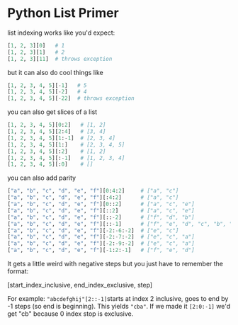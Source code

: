 # Python List Primer

list indexing works like you'd expect:

```python
[1, 2, 3][0]   # 1
[1, 2, 3][1]   # 2
[1, 2, 3][11]  # throws exception
```

but it can also do cool things like

```python
[1, 2, 3, 4, 5][-1]   # 5
[1, 2, 3, 4, 5][-2]   # 4
[1, 2, 3, 4, 5][-22]  # throws exception
```

you can also get slices of a list

```python
[1, 2, 3, 4, 5][0:2]   # [1, 2]
[1, 2, 3, 4, 5][2:4]   # [3, 4]
[1, 2, 3, 4, 5][1:-1]  # [2, 3, 4]
[1, 2, 3, 4, 5][1:]    # [2, 3, 4, 5]
[1, 2, 3, 4, 5][:2]    # [1, 2]
[1, 2, 3, 4, 5][:-1]   # [1, 2, 3, 4]
[1, 2, 3, 4, 5][:0]    # []
```

you can also add parity

```python
["a", "b", "c", "d", "e", "f"][0:4:2]     # ["a", "c"]
["a", "b", "c", "d", "e", "f"][:4:2]      # ["a", "c"]
["a", "b", "c", "d", "e", "f"][0::2]      # ["a", "c", "e"]
["a", "b", "c", "d", "e", "f"][::2]       # ["a", "c", "e"]
["a", "b", "c", "d", "e", "f"][::-2]      # ["f", "d", "b"]
["a", "b", "c", "d", "e", "f"][::-1]      # ["f", "e", "d", "c", "b", "a"]
["a", "b", "c", "d", "e", "f"][-2:-6:-2]  # ["e", "c"]
["a", "b", "c", "d", "e", "f"][-2:-7:-2]  # ["e", "c", "a"]
["a", "b", "c", "d", "e", "f"][-2:-9:-2]  # ["e", "c", "a"]
["a", "b", "c", "d", "e", "f"][-1:2:-1]   # ["f", "e", "d"]
```

It gets a little weird with negative steps but you just have to remember the format:

[start_index_inclusive, end_index_exclusive, step]

For example: `"abcdefghij"[2::-1]`starts at index 2 inclusive, goes to end by -1 steps (so end is beginning). This yields `"cba"`. If we made it `[2:0:-1]` we'd get "cb" because 0 index stop is exclusive.